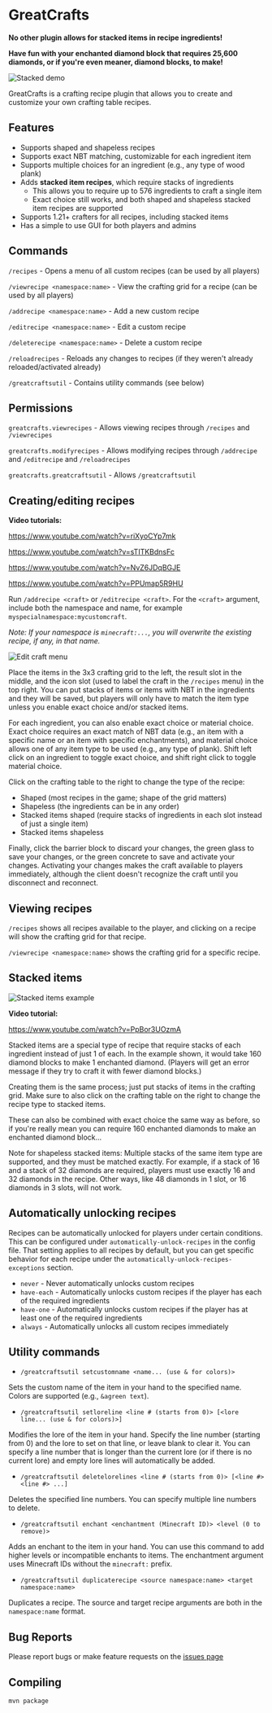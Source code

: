 # GreatCrafts

**No other plugin allows for stacked items in recipe ingredients!**

**Have fun with your enchanted diamond block that requires 25,600 diamonds, or if you're even meaner, diamond blocks, to make!**

![Stacked demo](https://raw.githubusercontent.com/greatericontop/GreatCrafts/main/assets/stacked-demo.gif)

GreatCrafts is a crafting recipe plugin that allows you to create and customize your own crafting table recipes.

## Features

- Supports shaped and shapeless recipes
- Supports exact NBT matching, customizable for each ingredient item
- Supports multiple choices for an ingredient (e.g., any type of wood plank)
- Adds **stacked item recipes**, which require stacks of ingredients
  - This allows you to require up to 576 ingredients to craft a single item
  - Exact choice still works, and both shaped and shapeless stacked item recipes are supported
- Supports 1.21+ crafters for all recipes, including stacked items
- Has a simple to use GUI for both players and admins

## Commands

`/recipes` - Opens a menu of all custom recipes (can be used by all players)

`/viewrecipe <namespace:name>` - View the crafting grid for a recipe (can be used by all players)

`/addrecipe <namespace:name>` - Add a new custom recipe

`/editrecipe <namespace:name>` - Edit a custom recipe

`/deleterecipe <namespace:name>` - Delete a custom recipe

`/reloadrecipes` - Reloads any changes to recipes (if they weren't already reloaded/activated already)

`/greatcraftsutil` - Contains utility commands (see below) 

## Permissions

`greatcrafts.viewrecipes` - Allows viewing recipes through `/recipes` and `/viewrecipes`

`greatcrafts.modifyrecipes` - Allows modifying recipes through `/addrecipe` and `/editrecipe` and `/reloadrecipes`

`greatcrafts.greatcraftsutil` - Allows `/greatcraftsutil`

## Creating/editing recipes

**Video tutorials:**

https://www.youtube.com/watch?v=riXyoCYp7mk

https://www.youtube.com/watch?v=sTITKBdnsFc

https://www.youtube.com/watch?v=NvZ6JDqBGJE

https://www.youtube.com/watch?v=PPUmap5R9HU

Run `/addrecipe <craft>` or `/editrecipe <craft>`.
For the `<craft>` argument, include both the namespace and name, for example `myspecialnamespace:mycustomcraft`.

*Note: If your namespace is `minecraft:...`, you will overwrite the existing recipe, if any, in that name.*

![Edit craft menu](https://raw.githubusercontent.com/greatericontop/GreatCrafts/main/assets/edit-craft-menu.png)

Place the items in the 3x3 crafting grid to the left, the result slot in the middle, and the icon slot (used to label the craft in the `/recipes` menu) in the top right.
You can put stacks of items or items with NBT in the ingredients and they will be saved, but players will only have to match the item type unless you enable exact choice and/or stacked items.

For each ingredient, you can also enable exact choice or material choice.
Exact choice requires an exact match of NBT data (e.g., an item with a specific name or an item with specific enchantments), and material choice allows one of any item type to be used (e.g., any type of plank).
Shift left click on an ingredient to toggle exact choice, and shift right click to toggle material choice.

Click on the crafting table to the right to change the type of the recipe:
- Shaped (most recipes in the game; shape of the grid matters)
- Shapeless (the ingredients can be in any order)
- Stacked items shaped (require stacks of ingredients in each slot instead of just a single item)
- Stacked items shapeless

Finally, click the barrier block to discard your changes, the green glass to save your changes, or the green concrete to save and activate your changes.
Activating your changes makes the craft available to players immediately, although the client doesn't recognize the craft until you disconnect and reconnect.

## Viewing recipes

`/recipes` shows all recipes available to the player, and clicking on a recipe will show the crafting grid for that recipe.

`/viewrecipe <namespace:name>` shows the crafting grid for a specific recipe.

## Stacked items

![Stacked items example](https://raw.githubusercontent.com/greatericontop/GreatCrafts/main/assets/stacked-items-example.png)

**Video tutorial:**

https://www.youtube.com/watch?v=PpBor3UOzmA

Stacked items are a special type of recipe that require stacks of each ingredient instead of just 1 of each.
In the example shown, it would take 160 diamond blocks to make 1 enchanted diamond.
(Players will get an error message if they try to craft it with fewer diamond blocks.)

Creating them is the same process; just put stacks of items in the crafting grid.
Make sure to also click on the crafting table on the right to change the recipe type to stacked items.

These can also be combined with exact choice the same way as before, so if you're really mean you can require 160 enchanted diamonds to make an enchanted diamond block...

Note for shapeless stacked items:
Multiple stacks of the same item type are supported, and they must be matched exactly.
For example, if a stack of 16 and a stack of 32 diamonds are required, players must use exactly 16 and 32 diamonds in the recipe.
Other ways, like 48 diamonds in 1 slot, or 16 diamonds in 3 slots, will not work.

## Automatically unlocking recipes

Recipes can be automatically unlocked for players under certain conditions.
This can be configured under `automatically-unlock-recipes` in the config file.
That setting applies to all recipes by default, but you can get specific behavior for each recipe under the `automatically-unlock-recipes-exceptions` section.

- `never` - Never automatically unlocks custom recipes
- `have-each` - Automatically unlocks custom recipes if the player has each of the required ingredients
- `have-one` - Automatically unlocks custom recipes if the player has at least one of the required ingredients
- `always` - Automatically unlocks all custom recipes immediately

## Utility commands

- `/greatcraftsutil setcustomname <name... (use & for colors)>`

Sets the custom name of the item in your hand to the specified name.
Colors are supported (e.g., `&agreen text`).

- `/greatcraftsutil setloreline <line # (starts from 0)> [<lore line... (use & for colors)>]`

Modifies the lore of the item in your hand.
Specify the line number (starting from 0) and the lore to set on that line, or leave blank to clear it.
You can specify a line number that is longer than the current lore (or if there is no current lore) and empty lore lines will automatically be added.

- `/greatcraftsutil deletelorelines <line # (starts from 0)> [<line #> <line #> ...]`

Deletes the specified line numbers.
You can specify multiple line numbers to delete.

- `/greatcraftsutil enchant <enchantment (Minecraft ID)> <level (0 to remove)>`

Adds an enchant to the item in your hand.
You can use this command to add higher levels or incompatible enchants to items.
The enchantment argument uses Minecraft IDs without the `minecraft:` prefix.

- `/greatcraftsutil duplicaterecipe <source namespace:name> <target namespace:name>`

Duplicates a recipe.
The source and target recipe arguments are both in the `namespace:name` format.

## Bug Reports

Please report bugs or make feature requests on the [issues page](https://github.com/greatericontop/GreatCrafts/issues)

## Compiling

`mvn package`
